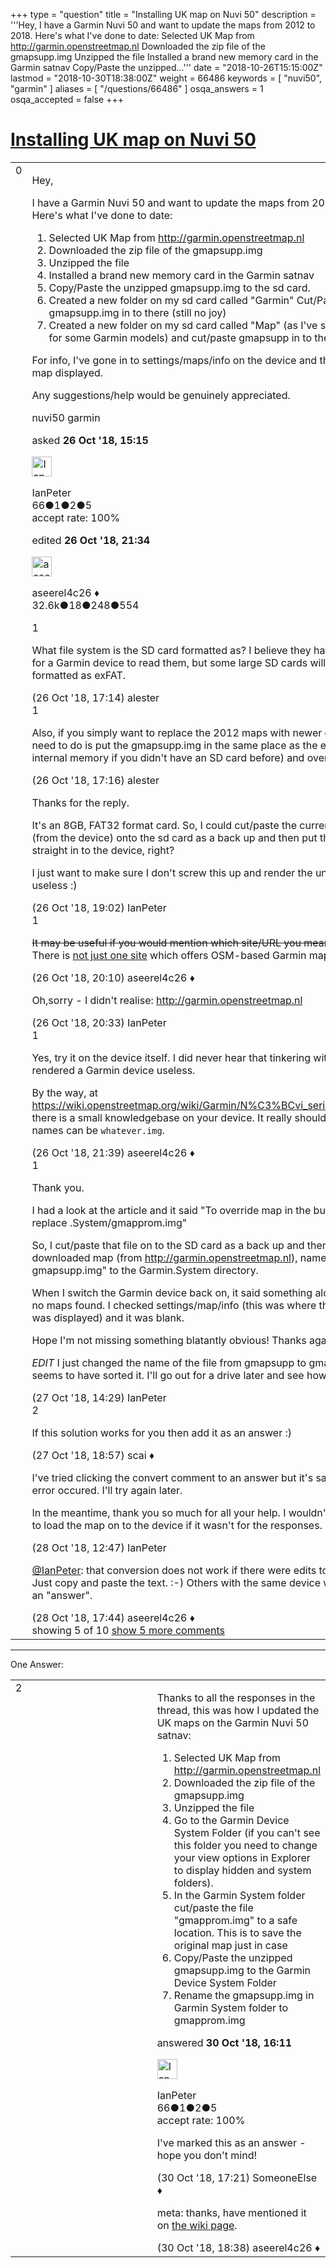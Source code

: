 +++
type = "question"
title = "Installing UK map on Nuvi 50"
description = '''Hey, I have a Garmin Nuvi 50 and want to update the maps from 2012 to 2018. Here&#x27;s what I&#x27;ve done to date:  Selected UK Map from http://garmin.openstreetmap.nl Downloaded the zip file of the gmapsupp.img Unzipped the file Installed a brand new memory card in the Garmin satnav Copy/Paste the unzipped...'''
date = "2018-10-26T15:15:00Z"
lastmod = "2018-10-30T18:38:00Z"
weight = 66486
keywords = [ "nuvi50", "garmin" ]
aliases = [ "/questions/66486" ]
osqa_answers = 1
osqa_accepted = false
+++

<div class="headNormal">

# [Installing UK map on Nuvi 50](/questions/66486/installing-uk-map-on-nuvi-50)

</div>

<div id="main-body">

<div id="askform">

<table id="question-table" style="width:100%;">
<colgroup>
<col style="width: 50%" />
<col style="width: 50%" />
</colgroup>
<tbody>
<tr>
<td style="width: 30px; vertical-align: top"><div class="vote-buttons">
<span id="post-66486-upvote" class="ajax-command post-vote up" rel="nofollow" title="I like this post (click again to cancel)"> </span>
<div id="post-66486-score" class="post-score" title="current number of votes">
0
</div>
<span id="post-66486-downvote" class="ajax-command post-vote down" rel="nofollow" title="I dont like this post (click again to cancel)"> </span> <span id="favorite-mark" class="ajax-command favorite-mark" rel="nofollow" title="mark/unmark this question as favorite (click again to cancel)"> </span>
<div id="favorite-count" class="favorite-count">
&#10;</div>
</div></td>
<td><div id="item-right">
<div class="question-body">
<p>Hey,</p>
<p>I have a Garmin Nuvi 50 and want to update the maps from 2012 to 2018. Here's what I've done to date:</p>
<ol>
<li>Selected UK Map from <a href="http://garmin.openstreetmap.nl">http://garmin.openstreetmap.nl</a></li>
<li>Downloaded the zip file of the gmapsupp.img</li>
<li>Unzipped the file</li>
<li>Installed a brand new memory card in the Garmin satnav</li>
<li>Copy/Paste the unzipped gmapsupp.img to the sd card.</li>
<li>Created a new folder on my sd card called "Garmin" Cut/Paste gmapsupp.img in to there (still no joy)</li>
<li>Created a new folder on my sd card called "Map" (as I've seen that works for some Garmin models) and cut/paste gmapsupp in to there (still no joy)</li>
</ol>
<p>For info, I've gone in to settings/maps/info on the device and there's only one map displayed.</p>
<p>Any suggestions/help would be genuinely appreciated.</p>
</div>
<div id="question-tags" class="tags-container tags">
<span class="post-tag tag-link-nuvi50" rel="tag" title="see questions tagged &#39;nuvi50&#39;">nuvi50</span> <span class="post-tag tag-link-garmin" rel="tag" title="see questions tagged &#39;garmin&#39;">garmin</span>
</div>
<div id="question-controls" class="post-controls">
&#10;</div>
<div class="post-update-info-container">
<div class="post-update-info post-update-info-user">
<p>asked <strong>26 Oct '18, 15:15</strong></p>
<img src="https://secure.gravatar.com/avatar/1e0aefb86c0c422f399698e9fcdee497?s=32&amp;d=identicon&amp;r=g" class="gravatar" width="32" height="32" alt="IanPeter&#39;s gravatar image" />
<p><span>IanPeter</span><br />
<span class="score" title="66 reputation points">66</span><span title="1 badges"><span class="badge1">●</span><span class="badgecount">1</span></span><span title="2 badges"><span class="silver">●</span><span class="badgecount">2</span></span><span title="5 badges"><span class="bronze">●</span><span class="badgecount">5</span></span><br />
<span class="accept_rate" title="Rate of the user&#39;s accepted answers">accept rate:</span> <span title="IanPeter has one accepted answer">100%</span></p>
</div>
<div class="post-update-info post-update-info-edited">
<p><span> edited <strong>26 Oct '18, 21:34</strong> </span></p>
<img src="https://secure.gravatar.com/avatar/66f0dc05b44574e3894be07b0b37cf37?s=32&amp;d=identicon&amp;r=g" class="gravatar" width="32" height="32" alt="aseerel4c26&#39;s gravatar image" />
<p><span>aseerel4c26 ♦</span><br />
<span class="score" title="32615 reputation points"><span>32.6k</span></span><span title="18 badges"><span class="badge1">●</span><span class="badgecount">18</span></span><span title="248 badges"><span class="silver">●</span><span class="badgecount">248</span></span><span title="554 badges"><span class="bronze">●</span><span class="badgecount">554</span></span></p>
</div>
</div>
<div id="comments-container-66486" class="comments-container">
<span id="66489"></span>
<div id="comment-66489" class="comment">
<div id="post-66489-score" class="comment-score">
1
</div>
<div class="comment-text">
<p>What file system is the SD card formatted as? I believe they have to be FAT32 for a Garmin device to read them, but some large SD cards will come pre-formatted as exFAT.</p>
</div>
<div id="comment-66489-info" class="comment-info">
<span class="comment-age">(26 Oct '18, 17:14)</span> <span class="comment-user userinfo">alester</span>
</div>
</div>
<span id="66490"></span>
<div id="comment-66490" class="comment">
<div id="post-66490-score" class="comment-score">
1
</div>
<div class="comment-text">
<p>Also, if you simply want to replace the 2012 maps with newer ones, all you need to do is put the gmapsupp.img in the same place as the existing one (the internal memory if you didn't have an SD card before) and overwrite it.</p>
</div>
<div id="comment-66490-info" class="comment-info">
<span class="comment-age">(26 Oct '18, 17:16)</span> <span class="comment-user userinfo">alester</span>
</div>
</div>
<span id="66493"></span>
<div id="comment-66493" class="comment not_top_scorer">
<div id="post-66493-score" class="comment-score">
&#10;</div>
<div class="comment-text">
<p>Thanks for the reply.</p>
<p>It's an 8GB, FAT32 format card. So, I could cut/paste the current gmapsupp.img (from the device) onto the sd card as a back up and then put the new map straight in to the device, right?</p>
<p>I just want to make sure I don't screw this up and render the unit completely useless :)</p>
</div>
<div id="comment-66493-info" class="comment-info">
<span class="comment-age">(26 Oct '18, 19:02)</span> <span class="comment-user userinfo">IanPeter</span>
</div>
</div>
<span id="66494"></span>
<div id="comment-66494" class="comment">
<div id="post-66494-score" class="comment-score">
1
</div>
<div class="comment-text">
<p><del>It may be useful if you would mention which site/URL you mean by "this site".</del> There is <a href="https://wiki.openstreetmap.org/wiki/OSM_Map_On_Garmin/Download">not just one site</a> which offers OSM-based Garmin maps. :-)</p>
</div>
<div id="comment-66494-info" class="comment-info">
<span class="comment-age">(26 Oct '18, 20:10)</span> <span class="comment-user userinfo">aseerel4c26 ♦</span>
</div>
</div>
<span id="66495"></span>
<div id="comment-66495" class="comment not_top_scorer">
<div id="post-66495-score" class="comment-score">
&#10;</div>
<div class="comment-text">
<p>Oh,sorry - I didn't realise: <a href="http://garmin.openstreetmap.nl">http://garmin.openstreetmap.nl</a></p>
</div>
<div id="comment-66495-info" class="comment-info">
<span class="comment-age">(26 Oct '18, 20:33)</span> <span class="comment-user userinfo">IanPeter</span>
</div>
</div>
<span id="66497"></span>
<div id="comment-66497" class="comment">
<div id="post-66497-score" class="comment-score">
1
</div>
<div class="comment-text">
<p>Yes, try it on the device itself. I did never hear that tinkering with the maps rendered a Garmin device useless.</p>
<p>By the way, at <a href="https://wiki.openstreetmap.org/wiki/Garmin/N%C3%BCvi_series#N.C3.BCvi_50">https://wiki.openstreetmap.org/wiki/Garmin/N%C3%BCvi_series#N.C3.BCvi_50</a> there is a small knowledgebase on your device. It really should work. The map names can be <code>whatever.img</code>.</p>
</div>
<div id="comment-66497-info" class="comment-info">
<span class="comment-age">(26 Oct '18, 21:39)</span> <span class="comment-user userinfo">aseerel4c26 ♦</span>
</div>
</div>
<span id="66509"></span>
<div id="comment-66509" class="comment not_top_scorer">
<div id="post-66509-score" class="comment-score">
1
</div>
<div class="comment-text">
<p>Thank you.</p>
<p>I had a look at the article and it said "To override map in the built-in memory, replace .System/gmapprom.img"</p>
<p>So, I cut/paste that file on to the SD card as a back up and then copied the downloaded map (from <a href="http://garmin.openstreetmap.nl">http://garmin.openstreetmap.nl</a>), named " gmapsupp.img" to the Garmin.System directory.</p>
<p>When I switch the Garmin device back on, it said something along the lines of no maps found. I checked settings/map/info (this was where the original map was displayed) and it was blank.</p>
<p>Hope I'm not missing something blatantly obvious! Thanks again for the help.</p>
<p><em>EDIT</em> I just changed the name of the file from gmapsupp to gmapprom and that seems to have sorted it. I'll go out for a drive later and see how it works.</p>
</div>
<div id="comment-66509-info" class="comment-info">
<span class="comment-age">(27 Oct '18, 14:29)</span> <span class="comment-user userinfo">IanPeter</span>
</div>
</div>
<span id="66514"></span>
<div id="comment-66514" class="comment">
<div id="post-66514-score" class="comment-score">
2
</div>
<div class="comment-text">
<p>If this solution works for you then add it as an answer :)</p>
</div>
<div id="comment-66514-info" class="comment-info">
<span class="comment-age">(27 Oct '18, 18:57)</span> <span class="comment-user userinfo">scai ♦</span>
</div>
</div>
<span id="66523"></span>
<div id="comment-66523" class="comment not_top_scorer">
<div id="post-66523-score" class="comment-score">
&#10;</div>
<div class="comment-text">
<p>I've tried clicking the convert comment to an answer but it's saying unknown error occured. I'll try again later.</p>
<p>In the meantime, thank you so much for all your help. I wouldn't have even got to load the map on to the device if it wasn't for the responses.</p>
</div>
<div id="comment-66523-info" class="comment-info">
<span class="comment-age">(28 Oct '18, 12:47)</span> <span class="comment-user userinfo">IanPeter</span>
</div>
</div>
<span id="66527"></span>
<div id="comment-66527" class="comment not_top_scorer">
<div id="post-66527-score" class="comment-score">
&#10;</div>
<div class="comment-text">
<p><a href="https://help.openstreetmap.org/users/15845/ianpeter">@IanPeter</a>: that conversion does not work if there were edits to the comment. Just copy and paste the text. :-) Others with the same device will be grateful for an "answer".</p>
</div>
<div id="comment-66527-info" class="comment-info">
<span class="comment-age">(28 Oct '18, 17:44)</span> <span class="comment-user userinfo">aseerel4c26 ♦</span>
</div>
</div>
</div>
<div id="comment-tools-66486" class="comment-tools">
<span class="comments-showing"> showing 5 of 10 </span> <a href="#" class="show-all-comments-link">show 5 more comments</a>
</div>
<div class="clear">
&#10;</div>
<div id="comment-66486-form-container" class="comment-form-container">
&#10;</div>
<div class="clear">
&#10;</div>
</div></td>
</tr>
</tbody>
</table>

------------------------------------------------------------------------

<div class="tabBar">

<span id="sort-top"></span>

<div class="headQuestions">

One Answer:

</div>

</div>

<span id="66569"></span>

<div id="answer-container-66569" class="answer accepted-answer answered-by-owner">

<table style="width:100%;">
<colgroup>
<col style="width: 50%" />
<col style="width: 50%" />
</colgroup>
<tbody>
<tr>
<td style="width: 30px; vertical-align: top"><div class="vote-buttons">
<span id="post-66569-upvote" class="ajax-command post-vote up" rel="nofollow" title="I like this post (click again to cancel)"> </span>
<div id="post-66569-score" class="post-score" title="current number of votes">
2
</div>
<span id="post-66569-downvote" class="ajax-command post-vote down" rel="nofollow" title="I dont like this post (click again to cancel)"> </span> <span class="accept-answer on" rel="nofollow" title="SomeoneElse has selected this answer as the correct answer"> </span>
</div></td>
<td><div class="item-right">
<div class="answer-body">
<p>Thanks to all the responses in the thread, this was how I updated the UK maps on the Garmin Nuvi 50 satnav:</p>
<ol>
<li>Selected UK Map from <a href="http://garmin.openstreetmap.nl">http://garmin.openstreetmap.nl</a></li>
<li>Downloaded the zip file of the gmapsupp.img</li>
<li>Unzipped the file</li>
<li>Go to the Garmin Device System Folder (if you can't see this folder you need to change your view options in Explorer to display hidden and system folders).</li>
<li>In the Garmin System folder cut/paste the file "gmapprom.img" to a safe location. This is to save the original map just in case</li>
<li>Copy/Paste the unzipped gmapsupp.img to the Garmin Device System Folder</li>
<li>Rename the gmapsupp.img in Garmin System folder to gmapprom.img</li>
</ol>
</div>
<div class="answer-controls post-controls">
&#10;</div>
<div class="post-update-info-container">
<div class="post-update-info post-update-info-user">
<p>answered <strong>30 Oct '18, 16:11</strong></p>
<img src="https://secure.gravatar.com/avatar/1e0aefb86c0c422f399698e9fcdee497?s=32&amp;d=identicon&amp;r=g" class="gravatar" width="32" height="32" alt="IanPeter&#39;s gravatar image" />
<p><span>IanPeter</span><br />
<span class="score" title="66 reputation points">66</span><span title="1 badges"><span class="badge1">●</span><span class="badgecount">1</span></span><span title="2 badges"><span class="silver">●</span><span class="badgecount">2</span></span><span title="5 badges"><span class="bronze">●</span><span class="badgecount">5</span></span><br />
<span class="accept_rate" title="Rate of the user&#39;s accepted answers">accept rate:</span> <span title="IanPeter has one accepted answer">100%</span></p>
</div>
</div>
<div id="comments-container-66569" class="comments-container">
<span id="66570"></span>
<div id="comment-66570" class="comment">
<div id="post-66570-score" class="comment-score">
&#10;</div>
<div class="comment-text">
<p>I've marked this as an answer - hope you don't mind!</p>
</div>
<div id="comment-66570-info" class="comment-info">
<span class="comment-age">(30 Oct '18, 17:21)</span> <span class="comment-user userinfo">SomeoneElse ♦</span>
</div>
</div>
<span id="66574"></span>
<div id="comment-66574" class="comment">
<div id="post-66574-score" class="comment-score">
&#10;</div>
<div class="comment-text">
<p>meta: thanks, have mentioned it on <a href="https://wiki.openstreetmap.org/wiki/Garmin/N%C3%BCvi_series#N.C3.BCvi_50">the wiki page</a>.</p>
</div>
<div id="comment-66574-info" class="comment-info">
<span class="comment-age">(30 Oct '18, 18:38)</span> <span class="comment-user userinfo">aseerel4c26 ♦</span>
</div>
</div>
</div>
<div id="comment-tools-66569" class="comment-tools">
&#10;</div>
<div class="clear">
&#10;</div>
<div id="comment-66569-form-container" class="comment-form-container">
&#10;</div>
<div class="clear">
&#10;</div>
</div></td>
</tr>
</tbody>
</table>

</div>

<div class="paginator-container-left">

</div>

</div>

</div>

